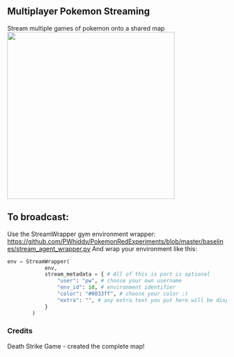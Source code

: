 ## Multiplayer Pokemon Streaming 
Stream multiple games of pokemon onto a shared map
<a>
    <img src="/assets/demo.gif?raw=true" height="384">
</a>

## To broadcast:
Use the StreamWrapper gym environment wrapper:
https://github.com/PWhiddy/PokemonRedExperiments/blob/master/baselines/stream_agent_wrapper.py
And wrap your environment like this:
```python
env = StreamWrapper(
            env, 
            stream_metadata = { # All of this is part is optional
                "user": "pw", # choose your own username
                "env_id": id, # environment identifier
                "color": "#0033ff", # choose your color :)
                "extra": "", # any extra text you put here will be displayed
            }
        )
```

### Credits
Death Strike Game - created the complete map!
